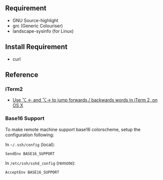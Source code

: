 Requirement
-----------

- GNU Source-highlight
- grc (Generic Colouriser)
- landscape-sysinfo (for Linux)

Install Requirement
-------------------

- curl

Reference
---------

### iTerm2

- [Use ⌥ ← and ⌥→ to jump forwards / backwards words in iTerm 2, on OS X](https://coderwall.com/p/h6yfda/use-and-to-jump-forwards-backwards-words-in-iterm-2-on-os-x)

### Base16 Support

To make remote machine support base16 colorscheme, setup the configuration following:

In `~/.ssh/config` (local):

```
SendEnv BASE16_SUPPORT
```

In `/etc/ssh/sshd_config` (remote):

```
AcceptEnv BASE16_SUPPORT
```
